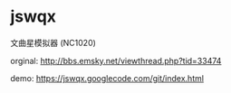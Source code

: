 jswqx
=====

文曲星模拟器 (NC1020)

orginal: http://bbs.emsky.net/viewthread.php?tid=33474

demo: https://jswqx.googlecode.com/git/index.html